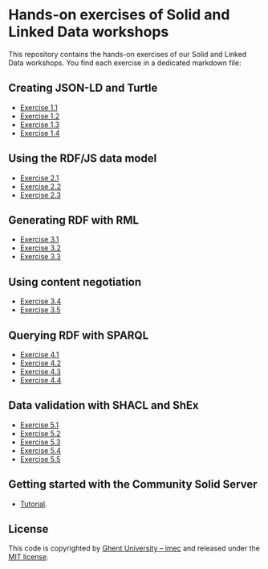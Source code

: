 # Hands-on exercises of Solid and Linked Data workshops

This repository contains the hands-on exercises of our Solid and Linked Data workshops.
You find each exercise in a dedicated markdown file:

## Creating JSON-LD and Turtle
- [Exercise 1.1](exercise-1-1.md)
- [Exercise 1.2](exercise-1-2.md)
- [Exercise 1.3](exercise-1-3.md)
- [Exercise 1.4](exercise-1-4.md)

## Using the RDF/JS data model

- [Exercise 2.1](exercise-2-1.md)
- [Exercise 2.2](exercise-2-2.md)
- [Exercise 2.3](exercise-2-3.md)

## Generating RDF with RML
- [Exercise 3.1](exercise-3-1.md)
- [Exercise 3.2](exercise-3-2.md)
- [Exercise 3.3](exercise-3-3.md)

## Using content negotiation 
- [Exercise 3.4](exercise-3-4.md)
- [Exercise 3.5](exercise-3-5.md)

## Querying RDF with SPARQL
- [Exercise 4.1](exercise-4-1.md)
- [Exercise 4.2](exercise-4-2.md)
- [Exercise 4.3](exercise-4-3.md)
- [Exercise 4.4](exercise-4-4.md)

## Data validation with SHACL and ShEx
- [Exercise 5.1](exercise-5-1.md)
- [Exercise 5.2](exercise-5-2.md)
- [Exercise 5.3](exercise-5-3.md)
- [Exercise 5.4](exercise-5-4.md)
- [Exercise 5.5](exercise-5-5.md)

## Getting started with the Community Solid Server

- [Tutorial](css-tutorial.md).

## License
This code is copyrighted by [Ghent University – imec](http://idlab.ugent.be/) and 
released under the [MIT license](http://opensource.org/licenses/MIT).
